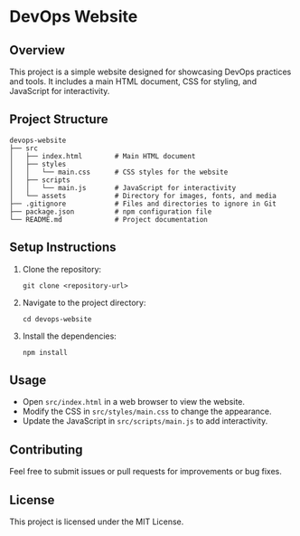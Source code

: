 # DevOps Website

## Overview
This project is a simple website designed for showcasing DevOps practices and tools. It includes a main HTML document, CSS for styling, and JavaScript for interactivity.

## Project Structure
```
devops-website
├── src
│   ├── index.html        # Main HTML document
│   ├── styles
│   │   └── main.css      # CSS styles for the website
│   ├── scripts
│   │   └── main.js       # JavaScript for interactivity
│   └── assets            # Directory for images, fonts, and media
├── .gitignore            # Files and directories to ignore in Git
├── package.json          # npm configuration file
└── README.md             # Project documentation
```

## Setup Instructions
1. Clone the repository:
   ```
   git clone <repository-url>
   ```
2. Navigate to the project directory:
   ```
   cd devops-website
   ```
3. Install the dependencies:
   ```
   npm install
   ```

## Usage
- Open `src/index.html` in a web browser to view the website.
- Modify the CSS in `src/styles/main.css` to change the appearance.
- Update the JavaScript in `src/scripts/main.js` to add interactivity.

## Contributing
Feel free to submit issues or pull requests for improvements or bug fixes.

## License
This project is licensed under the MIT License.